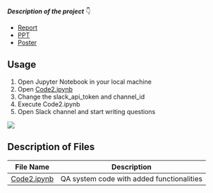 ***Description of the project*** 👇
* [Report](https://github.com/AparGarg99/BI-Bot/blob/master/Added_Functionalities/Report.docx)
* [PPT](https://github.com/AparGarg99/BI-Bot/blob/master/Added_Functionalities/PPT.pptx)
* [Poster](https://github.com/AparGarg99/BI-Bot/blob/master/Added_Functionalities/Poster.pptx)


## Usage
1. Open Jupyter Notebook in your local machine
2. Open [Code2.ipynb](https://github.com/AparGarg99/BI-Bot/blob/master/Code.ipynb) 
3. Change the slack_api_token and channel_id
4. Execute Code2.ipynb
5. Open Slack channel and start writing questions

<img src="https://user-images.githubusercontent.com/54896849/117611781-b9bcfc80-b181-11eb-9785-f8f13fee22a9.gif">

## Description of Files

File Name                                                                                            |  Description
-----------------                                                                                    |--------------------------------------------------------------------------
[Code2.ipynb](https://github.com/AparGarg99/BI-Bot/blob/master/Added_Functionalities/Code2.ipynb)    | QA system code with added functionalities
